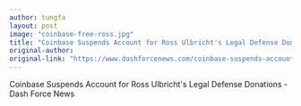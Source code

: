 ```yaml
---
author: tungfa
layout: post
image: "coinbase-free-ross.jpg"
title: "Coinbase Suspends Account for Ross Ulbricht's Legal Defense Donations"
original-author: 
original-link: "https://www.dashforcenews.com/coinbase-suspends-account-ross-ulbrichts-legal-defense-donations/"
---
```


Coinbase Suspends Account for Ross Ulbricht's Legal Defense Donations - Dash Force News
